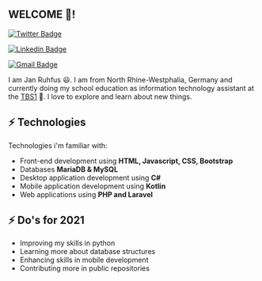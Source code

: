 <h2>WELCOME 👋!</h2>

[![Twitter Badge](https://img.shields.io/badge/-@Jan_Krb-1ca0f1?style=flat-square&labelColor=1ca0f1&logo=twitter&logoColor=white&link=https://twitter.com/Jan&#95;Krb)](https://twitter.com/Jan_Krb) 

[![Linkedin Badge](https://img.shields.io/badge/-Jan_Ruhfus-blue?style=flat-square&logo=Linkedin&logoColor=white&link=https://www.linkedin.com/in/jan-ruhfus-4003a51ba/)](https://www.linkedin.com/in/jan-ruhfus-4003a51ba/)

[![Gmail Badge](https://img.shields.io/badge/-janruhfus0@gmail.com-c14438?style=flat-square&logo=Gmail&logoColor=white&link=mailto:janruhfus0@gmail.com)](mailto:janruhfus0@gmail.com)

I am Jan Ruhfus 😃. I am from North Rhine-Westphalia, Germany and currently doing my school education as information technology assistant at the [TBS1](https://github.com/tbs1-bo) 🏫. I love to explore and learn about new things.

## ⚡ Technologies
Technologies i'm familiar with:
- Front-end development using **HTML, Javascript, CSS, Bootstrap**
- Databases **MariaDB & MySQL**
- Desktop application development using **C#**
- Mobile application development using **Kotlin**
- Web applications using **PHP and Laravel**

## ⚡ Do's for 2021
- Improving my skills in python
- Learning more about database structures
- Enhancing skills in mobile development
- Contributing more in public repositories
